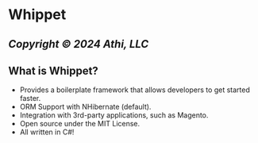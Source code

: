 # Whippet
## _Copyright &copy; 2024 Athi, LLC_

## What is Whippet?

- Provides a boilerplate framework that allows developers to get started faster.
- ORM Support with NHibernate (default).
- Integration with 3rd-party applications, such as Magento.
- Open source under the MIT License.
- All written in C#!
